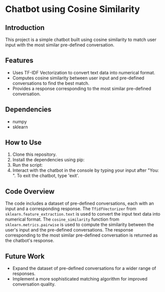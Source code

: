 # Chatbot using Cosine Similarity

## Introduction
This project is a simple chatbot built using cosine similarity to match user input with the most similar pre-defined conversation.

## Features
- Uses TF-IDF Vectorization to convert text data into numerical format.
- Computes cosine similarity between user input and pre-defined conversations to find the best match.
- Provides a response corresponding to the most similar pre-defined conversation.

## Dependencies
- numpy
- sklearn

## How to Use
1. Clone this repository.
2. Install the dependencies using pip:
3. Run the script:
4. Interact with the chatbot in the console by typing your input after "You: ". To exit the chatbot, type 'exit'.

## Code Overview
The code includes a dataset of pre-defined conversations, each with an input and a corresponding response. The `TfidfVectorizer` from `sklearn.feature_extraction.text` is used to convert the input text data into numerical format. The `cosine_similarity` function from `sklearn.metrics.pairwise` is used to compute the similarity between the user's input and the pre-defined conversations. The response corresponding to the most similar pre-defined conversation is returned as the chatbot's response.

## Future Work
- Expand the dataset of pre-defined conversations for a wider range of responses.
- Implement a more sophisticated matching algorithm for improved conversation quality.
